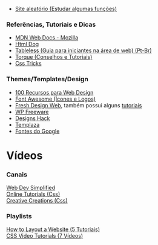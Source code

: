 * [Site aleatório (Estudar algumas funções)](https://www.sketchywebsite.net/)

### Referências, Tutoriais e Dicas

* [MDN Web Docs - Mozilla](https://developer.mozilla.org/)
* [Html Dog](http://www.htmldog.com/)
* [Tableless (Guia para iniciantes na área de web) (Pt-Br)](http://tableless.github.io/iniciantes/)
* [Torque (Conselhos e Tutoriais)](https://torquemag.io/)
* [Css Tricks](https://css-tricks.com/)

### Themes/Templates/Design

* [100 Recursos para Web Design](https://www.updateordie.com/2018/08/10/100-links-de-ferramentas-e-recursos-para-web-design/)
* [Font Awesome (Ícones e Logos)](https://fontawesome.com/)
* [Fresh Design Web](https://freshdesignweb.com/), também possui alguns [tutoriais](https://freshdesignweb.com/category/tutorials/)
* [WP Freeware](https://www.wpfreeware.com/)
* [Designs Hack](https://designshack.net/)
* [Templaza](https://www.templaza.com/blog/)
* [Fontes do Google](https://fonts.google.com/)

# Vídeos

### Canais

[Web Dev Simplified](https://www.youtube.com/channel/UCFbNIlppjAuEX4znoulh0Cw/videos)<br>
[Online Tutorials (Css)](https://www.youtube.com/channel/UCbwXnUipZsLfUckBPsC7Jog/videos)<br>
[Creative Creations (Css)](https://www.youtube.com/channel/UCOKmVksbzoKJKmtu7rlEM1A/videos)

### Playlists

[How to Layout a Website (5 Tutoriais)](https://www.youtube.com/watch?v=Ghnrxgk-jCc&list=PLGLfVvz_LVvT59FVZJeJtVUr3h7PluW6Q&index=1)<br>
[CSS Video Tutorials (7 Vídeos)](https://www.youtube.com/watch?v=I-rTKuEhrCM&index=1&list=PL07454EA7FF8D28AB)

